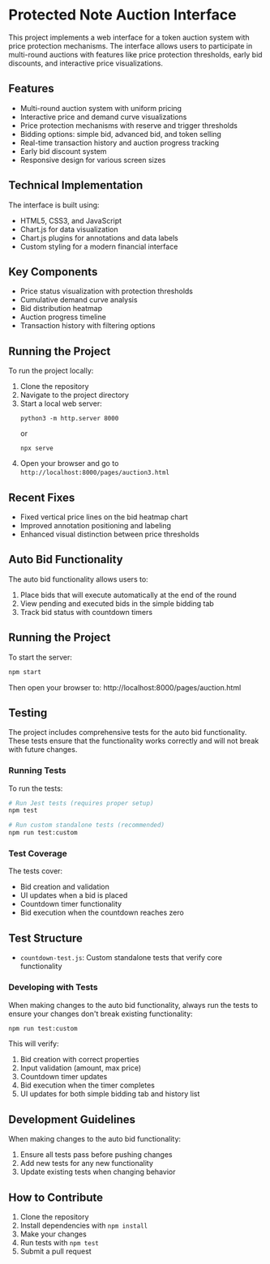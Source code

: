 # Protected Note Auction Interface

This project implements a web interface for a token auction system with price protection mechanisms. The interface allows users to participate in multi-round auctions with features like price protection thresholds, early bid discounts, and interactive price visualizations.

## Features

- Multi-round auction system with uniform pricing
- Interactive price and demand curve visualizations
- Price protection mechanisms with reserve and trigger thresholds
- Bidding options: simple bid, advanced bid, and token selling
- Real-time transaction history and auction progress tracking
- Early bid discount system
- Responsive design for various screen sizes

## Technical Implementation

The interface is built using:
- HTML5, CSS3, and JavaScript
- Chart.js for data visualization
- Chart.js plugins for annotations and data labels
- Custom styling for a modern financial interface

## Key Components

- Price status visualization with protection thresholds
- Cumulative demand curve analysis
- Bid distribution heatmap
- Auction progress timeline
- Transaction history with filtering options

## Running the Project

To run the project locally:

1. Clone the repository
2. Navigate to the project directory
3. Start a local web server:
   ```
   python3 -m http.server 8000
   ```
   or
   ```
   npx serve
   ```
4. Open your browser and go to `http://localhost:8000/pages/auction3.html`

## Recent Fixes

- Fixed vertical price lines on the bid heatmap chart
- Improved annotation positioning and labeling
- Enhanced visual distinction between price thresholds

## Auto Bid Functionality

The auto bid functionality allows users to:
1. Place bids that will execute automatically at the end of the round
2. View pending and executed bids in the simple bidding tab
3. Track bid status with countdown timers

## Running the Project

To start the server:

```bash
npm start
```

Then open your browser to: http://localhost:8000/pages/auction.html

## Testing

The project includes comprehensive tests for the auto bid functionality. These tests ensure that the functionality works correctly and will not break with future changes.

### Running Tests

To run the tests:

```bash
# Run Jest tests (requires proper setup)
npm test

# Run custom standalone tests (recommended)
npm run test:custom
```

### Test Coverage

The tests cover:

- Bid creation and validation
- UI updates when a bid is placed
- Countdown timer functionality
- Bid execution when the countdown reaches zero

## Test Structure

- `countdown-test.js`: Custom standalone tests that verify core functionality

### Developing with Tests

When making changes to the auto bid functionality, always run the tests to ensure your changes don't break existing functionality:

```bash
npm run test:custom
```

This will verify:
1. Bid creation with correct properties
2. Input validation (amount, max price)
3. Countdown timer updates
4. Bid execution when the timer completes
5. UI updates for both simple bidding tab and history list

## Development Guidelines

When making changes to the auto bid functionality:

1. Ensure all tests pass before pushing changes
2. Add new tests for any new functionality
3. Update existing tests when changing behavior

## How to Contribute

1. Clone the repository
2. Install dependencies with `npm install`
3. Make your changes
4. Run tests with `npm test`
5. Submit a pull request 